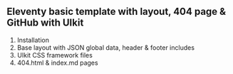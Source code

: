 ## Eleventy basic template with layout, 404 page & GitHub with UIkit
1. Installation
2. Base layout with JSON global data, header & footer includes
3. UIkit CSS framework files
4. 404.html & index.md pages